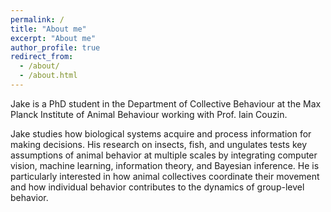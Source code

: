 ```yaml
---
permalink: /
title: "About me"
excerpt: "About me"
author_profile: true
redirect_from: 
  - /about/
  - /about.html
---
```


Jake is a PhD student in the Department of Collective Behaviour at the Max Planck Institute of Animal Behaviour working with Prof. Iain Couzin.

Jake studies how biological systems acquire and process information for making decisions. His research on insects, fish, and ungulates tests key assumptions of animal behavior at multiple scales by integrating computer vision, machine learning, information theory, and Bayesian inference. He is particularly interested in how animal collectives coordinate their movement and how individual behavior contributes to the dynamics of group-level behavior.



